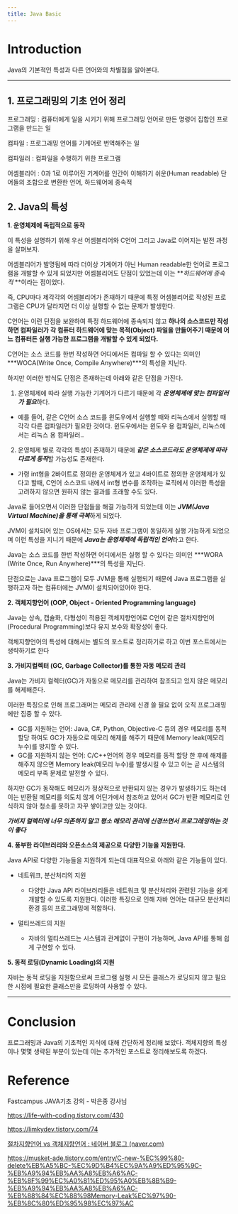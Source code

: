 ```yaml
---
title: Java Basic
---
```




# Introduction

Java의 기본적인 특성과 다른 언어와의 차별점을 알아본다.

---

## 1. 프로그래밍의 기초 언어 정리

프로그래밍 : 컴퓨터에게 일을 시키기 위해 프로그래밍 언어로 만든 명령어 집합인 프로그램을 만드는 일

컴파일 : 프로그래밍 언어를 기계어로 번역해주는 일

컴파일러 : 컴파일을 수행하기 위한 프로그램

어셈블리어 : 0과 1로 이루어진 기계어를 인간이 이해하기 쉬운(Human readable) 단어들의 조합으로 변환한 언어, 하드웨어에 종속적

## 2. Java의 특성

**1. 운영체제에 독립적으로 동작** 

이 특성을 설명하기 위해 우선 어셈블리어와 C언어 그리고 Java로 이어지는 발전 과정을 살펴보자.

어셈블리어가 발명됨에 따라 더이상 기계어가 아닌 Human readable한 언어로 프로그램을 개발할 수 있게 되었지만 어셈블리어도 단점이 있었는데 이는 ***하드웨어에 종속적* **이라는 점이었다.

즉, CPU마다 제각각의 어셈블리어가 존재하기 때문에 특정 어셈블리어로 작성된 프로그램은 CPU가 달라지면 더 이상 실행할 수 없는 문제가 발생한다.

C언어는 이런 단점을 보완하여 특정 하드웨어에 종속되지 않고 **하나의 소스코드만 작성하면 컴파일러가 각 컴퓨터 하드웨어에 맞는 목적(Object) 파일을 만들어주기 때문에 어느 컴퓨터든 실행 가능한 프로그램을 개발할 수 있게 되었다.**

C언어는 소스 코드를 한번 작성하면 어디에서든 컴파일 할 수 있다는 의미인 ***WOCA(Write Once, Compile Anywhere)***의 특성을 지닌다.

하지만 이러한 방식도 단점은 존재하는데 아래와 같은 단점을 가진다.

1.  운영체제에 따라 실행 가능한 기계어가 다르기 때문에 각 ***운영체제에 맞는 컴파일러가 필요***하다.
   - 예를 들어, 같은 C언어 소스 코드를 윈도우에서 실행할 때와 리눅스에서 실행할 때 각각 다른 컴파일러가 필요한 것이다. 윈도우에서는 윈도우 용 컴파일러, 리눅스에서는 리눅스 용 컴파일러..

2.  운영체제 별로 각각의 특성이 존재하기 때문에 ***같은 소스코드라도 운영체제에 따라 다르게 동작***할 가능성도 존재한다.
   - 가령 int형을 2바이트로 정의한 운영체제가 있고 4바이트로 정의한 운영체제가 있다고 할때, C언어 소스코드 내에서 int형 변수를 조작하는 로직에서 이러한 특성을 고려하지 않으면 원하지 않는 결과를 초래할 수도 있다.

Java로 들어오면서 이러한 단점들을 해결 가능하게 되었는데 이는 ***JVM(Java Virtual Machine)을 통해 극복***하게 되었다.

JVM이 설치되어 있는 OS에서는 모두 자바 프로그램이 동일하게 실행 가능하게 되었으며 이런 특성을 지니기 때문에  ***Java는 운영체제에 독립적인 언어***라고 한다.

Java는 소스 코드를 한번 작성하면 어디에서든 실행 할 수 있다는 의미인 ***WORA (Write Once, Run Anywhere)***의 특성을 지닌다.

단점으로는 Java 프로그램이 모두 JVM을 통해 실행되기 때문에 Java 프로그램을 실행하고자 하는 컴퓨터에는 JVM이 설치되어있어야 한다.

**2. 객체지향언어 (OOP, Object - Oriented Programming language)**

Java는 상속, 캡슐화, 다형성이 적용된 객체지향언어로 C언어 같은 절차지향언어(Procedural Programming)보다 유지 보수와 확장성이 좋다. 

객체지향언어의 특성에 대해서는 별도의 포스트로 정리하기로 하고 이번 포스트에서는 생략하기로 한다

**3. 가비지컬렉터 (GC, Garbage Collector)를 통한 자동 메모리 관리**

Java는 가비지 컬렉터(GC)가 자동으로 메모리를 관리하여 참조되고 있지 않은 메모리를 해제해준다.

이러한 특징으로 인해 프로그래머는 메모리 관리에 신경 쓸 필요 없이 오직 프로그래밍에만 집중 할 수 있다. 

- GC를 지원하는 언어: Java, C#, Python, Objective-C 등의 경우 메모리를 동적할당 하여도 GC가 자동으로 메모리 해제를 해주기 때문에 Memory leak(메모리 누수)를 방지할 수 있다.
- GC를 지원하지 않는 언어: C/C++언어의 경우 메모리를 동적 할당 한 후에 해제를 해주지 않으면 Memory leak(메모리 누수)를 발생시킬 수 있고 이는 곧 시스템의 메모리 부족 문제로 발전할 수 있다.

하지만 GC가 동작해도 메모리가 정상적으로 반환되지 않는 경우가 발생하기도 하는데 이는 반환될 메모리를 의도치 않게 어딘가에서 참조하고 있어서 GC가 반환 메모리로 인식하지 않아 청소를 못하고 자꾸 쌓이고만 있는 것이다.

***가비지 컬렉터에 너무 의존하지 말고 평소 메모리 관리에 신경쓰면서 프로그래밍하는 것이 좋다***

**4. 풍부한 라이브러리와 오픈소스의 제공으로 다양한 기능을 지원한다.**

Java API로 다양한 기능들을 지원하게 되는데 대표적으로 아래와 같은 기능들이 있다.

- 네트워크, 분산처리의 지원
  - 다양한 Java API 라이브러리들은 네트워크 및 분산처리와 관련된 기능을 쉽게 개발할 수 있도록 지원한다. 이러한 특징으로 인해 자바 언어는 대규모 분산처리 환경 등의 프로그래밍에 적합하다.

- 멀티쓰레드의 지원
  - 자바의 멀티쓰레드는 시스템과 관계없이 구현이 가능하며, Java API를 통해 쉽게 구현할 수 있다. 

**5. 동적 로딩(Dynamic Loading)의 지원**

자바는 동적 로딩을 지원함으로써 프로그램 실행 시 모든 클래스가 로딩되지 않고 필요한 시점에 필요한 클래스만을 로딩하여 사용할 수 있다.

------

#  Conclusion

프로그래밍과 Java의 기초적인 지식에 대해 간단하게 정리해 보았다. 객체지향의 특성이나 몇몇 생략된 부분이 있는데 이는 추가적인 포스트로 정리해보도록 하겠다.

# Reference

Fastcampus JAVA기초 강의 - 박은종 강사님

https://life-with-coding.tistory.com/430

https://limkydev.tistory.com/74

[절차지향언어 vs 객체지향언어 : 네이버 블로그 (naver.com)](https://blog.naver.com/PostView.naver?blogId=gitacademy01&logNo=222394033958&redirect=Dlog&widgetTypeCall=true&directAccess=false)

https://musket-ade.tistory.com/entry/C-new-%EC%99%80-delete%EB%A5%BC-%EC%9D%B4%EC%9A%A9%ED%95%9C-%EB%A9%94%EB%AA%A8%EB%A6%AC-%EB%8F%99%EC%A0%81%ED%95%A0%EB%8B%B9-%EB%A9%94%EB%AA%A8%EB%A6%AC-%EB%88%84%EC%88%98Memory-Leak%EC%97%90-%EB%8C%80%ED%95%98%EC%97%AC
